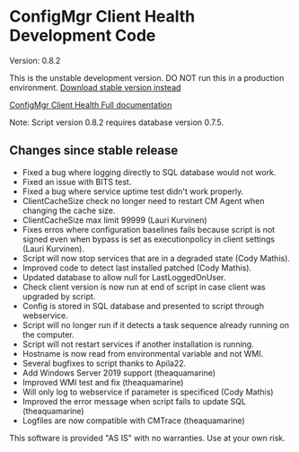# ConfigMgr Client Health Development Code

Version: 0.8.2

This is the unstable development version. DO NOT run this in a production environment.
[Download stable version instead](https://gallery.technet.microsoft.com/ConfigMgr-Client-Health-ccd00bd7)

[ConfigMgr Client Health Full documentation](https://www.andersrodland.com/configmgr-client-health/)

Note: Script version 0.8.2 requires database version 0.7.5.

## Changes since stable release

* Fixed a bug where logging directly to SQL database would not work.
* Fixed an issue with BITS test.
* Fixed a bug where service uptime test didn't work properly.
* ClientCacheSize check no longer need to restart CM Agent when changing the cache size.
* ClientCacheSize max limit 99999 (Lauri Kurvinen)
* Fixes erros where configuration baselines fails because script is not signed even when bypass is set as executionpolicy in client settings (Lauri Kurvinen).
* Script will now stop services that are in a degraded state (Cody Mathis).
* Improved code to detect last installed patched (Cody Mathis).
* Updated database to allow null for LastLoggedOnUser.
* Check client version is now run at end of script in case client was upgraded by script.
* Config is stored in SQL database and presented to script through webservice.
* Script will no longer run if it detects a task sequence already running on the computer.
* Script will not restart services if another installation is running.
* Hostname is now read from environmental variable and not WMI.
* Several bugfixes to script thanks to Apila22.
* Add Windows Server 2019 support (theaquamarine)
* Improved WMI test and fix (theaquamarine)
* Will only log to webservice if parameter is specificed (Cody Mathis)
* Improved the error message when script fails to update SQL (theaquamarine)
* Logfiles are now compatible with CMTrace (theaquamarine)


This software is provided "AS IS" with no warranties. Use at your own risk.
